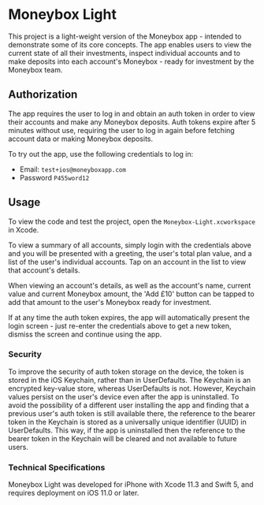 # Moneybox Light

This project is a light-weight version of the Moneybox app - intended to demonstrate some of its core concepts. The app enables users to view the current state of all their investments, inspect individual accounts and to make deposits into each account's Moneybox - ready for investment by the Moneybox team. 

## Authorization
The app requires the user to log in and obtain an auth token in order to view their accounts and make any Moneybox deposits. Auth tokens expire after 5 minutes without use, requiring the user to log in again before fetching account data or making Moneybox deposits. 

To try out the app, use the following credentials to log in:
 
 - Email: `test+ios@moneyboxapp.com`
 - Password `P455word12`

## Usage
To view the code and test the project, open the `Moneybox-Light.xcworkspace` in Xcode.

To view a summary of all accounts, simply login with the credentials above and you will be presented with a greeting, the user's total plan value, and a list of the user's individual accounts. Tap on an account in the list to view that account's details.

When viewing an account's details, as well as the account's name, current value and current Moneybox amount, the 'Add £10' button can be tapped to add that amount to the user's Moneybox ready for investment.

If at any time the auth token expires, the app will automatically present the login screen - just re-enter the credentials above to get a new token, dismiss the screen and continue using the app.

### Security
To improve the security of auth token storage on the device, the token is stored in the iOS Keychain, rather than in UserDefaults. The Keychain is an encrypted key-value store, whereas UserDefaults is not. However, Keychain values persist on the user's device even after the app is uninstalled. To avoid the possibility of a different user installing the app and finding that a previous user's auth token is still available there, the reference to the bearer token in the Keychain is stored as a universally unique identifier (UUID) in UserDefaults. This way, if the app is uninstalled then the reference to the bearer token in the Keychain will be cleared and not available to future users.

### Technical Specifications
Moneybox Light was developed for iPhone with Xcode 11.3 and Swift 5, and requires deployment on iOS 11.0 or later.
